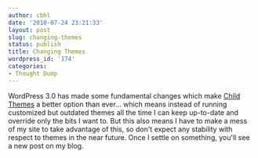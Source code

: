 ```yaml
---
author: cbhl
date: '2010-07-24 23:21:33'
layout: post
slug: changing-themes
status: publish
title: Changing Themes
wordpress_id: '174'
categories:
- Thought Dump
---
```


WordPress 3.0 has made some fundamental changes which make [Child
Themes](http://codex.wordpress.org/Child_Themes) a better option than
ever... which means instead of running customized but outdated themes
all the time I can keep up-to-date and override only the bits I want to.
But this also means I have to make a mess of my site to take advantage
of this, so don't expect any stability with respect to themes in the
near future. Once I settle on something, you'll see a new post on my
blog.
